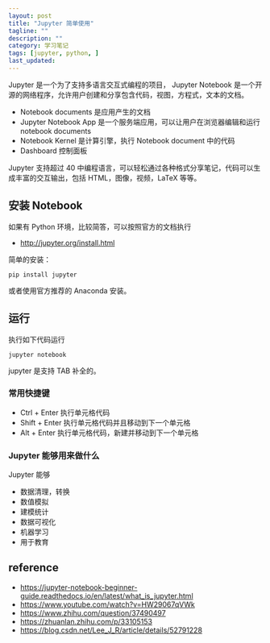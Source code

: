 ```yaml
---
layout: post
title: "Jupyter 简单使用"
tagline: ""
description: ""
category: 学习笔记
tags: [jupyter, python, ]
last_updated:
---
```


Jupyter 是一个为了支持多语言交互式编程的项目， Jupyter Notebook 是一个开源的网络程序，允许用户创建和分享包含代码，视图，方程式，文本的文档。

- Notebook documents 是应用产生的文档
- Jupyter Notebook App 是一个服务端应用，可以让用户在浏览器编辑和运行 notebook documents
- Notebook Kernel 是计算引擎，执行 Notebook document 中的代码
- Dashboard 控制面板

Jupyter 支持超过 40 中编程语言，可以轻松通过各种格式分享笔记，代码可以生成丰富的交互输出，包括 HTML，图像，视频，LaTeX 等等。

## 安装 Notebook
如果有 Python 环境，比较简答，可以按照官方的文档执行

- <http://jupyter.org/install.html>

简单的安装：

    pip install jupyter

或者使用官方推荐的 Anaconda 安装。

## 运行
执行如下代码运行

    jupyter notebook

jupyter 是支持 TAB 补全的。

### 常用快捷键

- Ctrl + Enter 执行单元格代码
- Shift + Enter  执行单元格代码并且移动到下一个单元格
- Alt + Enter  执行单元格代码，新建并移动到下一个单元格

### Jupyter 能够用来做什么

Jupyter 能够

- 数据清理，转换
- 数值模拟
- 建模统计
- 数据可视化
- 机器学习
- 用于教育

## reference

- <https://jupyter-notebook-beginner-guide.readthedocs.io/en/latest/what_is_jupyter.html>
- <https://www.youtube.com/watch?v=HW29067qVWk>
- <https://www.zhihu.com/question/37490497>
- https://zhuanlan.zhihu.com/p/33105153
- https://blog.csdn.net/Lee_J_R/article/details/52791228
